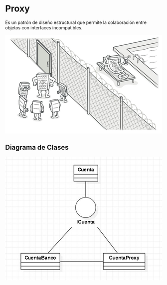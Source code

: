 # Proxy

Es un patrón de diseño estructural que permite la colaboración entre objetos con interfaces incompatibles.

<p align="center">
  <img src="documentation/proxy.jpg">
</p>

## Diagrama de Clases

<p align="center">
  <img src="documentation/diagrama-clases.jpg">
</p>
